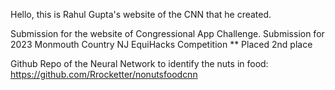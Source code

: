Hello, this is Rahul Gupta's website of the CNN that he created. 

Submission for the website of Congressional App Challenge. 
Submission for 2023 Monmouth Country NJ EquiHacks Competition
** Placed 2nd place

Github Repo of the Neural Network to identify the nuts in food: https://github.com/Rrocketter/nonutsfoodcnn 
